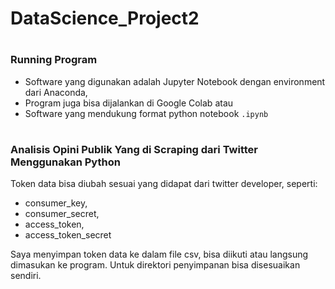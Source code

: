 # DataScience_Project2
#
#
### Running Program
- Software yang digunakan adalah Jupyter Notebook dengan environment dari Anaconda, 
- Program juga bisa dijalankan di Google Colab atau 
- Software yang mendukung format python notebook ``` .ipynb ```
#
#
### Analisis Opini Publik Yang di Scraping dari Twitter Menggunakan Python

Token data bisa diubah sesuai yang didapat dari twitter developer, seperti:
- consumer_key,
- consumer_secret,
- access_token,
- access_token_secret 

Saya menyimpan token data ke dalam file csv, bisa diikuti atau langsung dimasukan ke program. Untuk direktori penyimpanan bisa disesuaikan sendiri.
